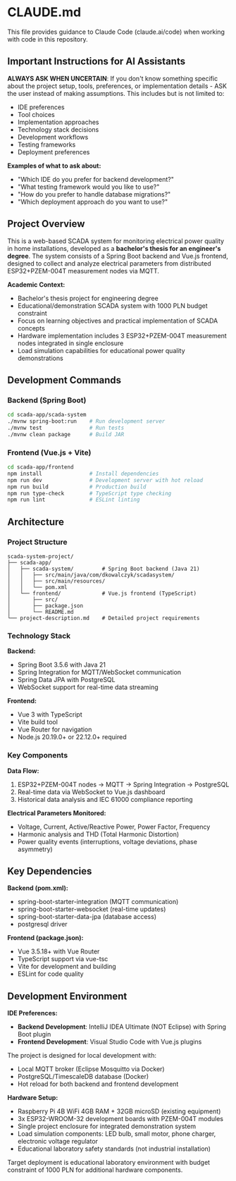 # CLAUDE.md

This file provides guidance to Claude Code (claude.ai/code) when working with code in this repository.

## Important Instructions for AI Assistants

**ALWAYS ASK WHEN UNCERTAIN**: If you don't know something specific about the project setup, tools, preferences, or implementation details - ASK the user instead of making assumptions. This includes but is not limited to:
- IDE preferences
- Tool choices
- Implementation approaches
- Technology stack decisions
- Development workflows
- Testing frameworks
- Deployment preferences

**Examples of what to ask about:**
- "Which IDE do you prefer for backend development?"
- "What testing framework would you like to use?"
- "How do you prefer to handle database migrations?"
- "Which deployment approach do you want to use?"

## Project Overview

This is a web-based SCADA system for monitoring electrical power quality in home installations, developed as a **bachelor's thesis for an engineer's degree**. The system consists of a Spring Boot backend and Vue.js frontend, designed to collect and analyze electrical parameters from distributed ESP32+PZEM-004T measurement nodes via MQTT.

**Academic Context:**
- Bachelor's thesis project for engineering degree
- Educational/demonstration SCADA system with 1000 PLN budget constraint
- Focus on learning objectives and practical implementation of SCADA concepts
- Hardware implementation includes 3 ESP32+PZEM-004T measurement nodes integrated in single enclosure
- Load simulation capabilities for educational power quality demonstrations

## Development Commands

### Backend (Spring Boot)
```bash
cd scada-app/scada-system
./mvnw spring-boot:run    # Run development server
./mvnw test               # Run tests
./mvnw clean package      # Build JAR
```

### Frontend (Vue.js + Vite)
```bash
cd scada-app/frontend
npm install               # Install dependencies
npm run dev               # Development server with hot reload
npm run build             # Production build
npm run type-check        # TypeScript type checking
npm run lint              # ESLint linting
```

## Architecture

### Project Structure
```
scada-system-project/
├── scada-app/
│   ├── scada-system/         # Spring Boot backend (Java 21)
│   │   ├── src/main/java/com/dkowalczyk/scadasystem/
│   │   ├── src/main/resources/
│   │   └── pom.xml
│   └── frontend/             # Vue.js frontend (TypeScript)
│       ├── src/
│       ├── package.json
│       └── README.md
└── project-description.md    # Detailed project requirements
```

### Technology Stack

**Backend:**
- Spring Boot 3.5.6 with Java 21
- Spring Integration for MQTT/WebSocket communication
- Spring Data JPA with PostgreSQL
- WebSocket support for real-time data streaming

**Frontend:**
- Vue 3 with TypeScript
- Vite build tool
- Vue Router for navigation
- Node.js 20.19.0+ or 22.12.0+ required

### Key Components

**Data Flow:**
1. ESP32+PZEM-004T nodes → MQTT → Spring Integration → PostgreSQL
2. Real-time data via WebSocket to Vue.js dashboard
3. Historical data analysis and IEC 61000 compliance reporting

**Electrical Parameters Monitored:**
- Voltage, Current, Active/Reactive Power, Power Factor, Frequency
- Harmonic analysis and THD (Total Harmonic Distortion)
- Power quality events (interruptions, voltage deviations, phase asymmetry)

## Key Dependencies

**Backend (pom.xml):**
- spring-boot-starter-integration (MQTT communication)
- spring-boot-starter-websocket (real-time updates)
- spring-boot-starter-data-jpa (database access)
- postgresql driver

**Frontend (package.json):**
- Vue 3.5.18+ with Vue Router
- TypeScript support via vue-tsc
- Vite for development and building
- ESLint for code quality

## Development Environment

**IDE Preferences:**
- **Backend Development**: IntelliJ IDEA Ultimate (NOT Eclipse) with Spring Boot plugin
- **Frontend Development**: Visual Studio Code with Vue.js plugins

The project is designed for local development with:
- Local MQTT broker (Eclipse Mosquitto via Docker)
- PostgreSQL/TimescaleDB database (Docker)
- Hot reload for both backend and frontend development

**Hardware Setup:**
- Raspberry Pi 4B WiFi 4GB RAM + 32GB microSD (existing equipment)
- 3x ESP32-WROOM-32 development boards with PZEM-004T modules
- Single project enclosure for integrated demonstration system
- Load simulation components: LED bulb, small motor, phone charger, electronic voltage regulator
- Educational laboratory safety standards (not industrial installation)

Target deployment is educational laboratory environment with budget constraint of 1000 PLN for additional hardware components.